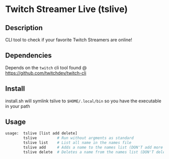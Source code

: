 # Twitch Streamer Live (tslive)

## Description

CLI tool to check if your favorite Twitch Streamers are online!

## Dependencies

Depends on the `twitch` cli tool found @ https://github.com/twitchdev/twitch-cli

## Install

install.sh will symlink tslive to `$HOME/.local/bin` so you have the executable in your path

## Usage

```bash
usage:  tslive [list add delete]
        tslive         # Run without argments as standard
        tslive list    # List all name in the names file
        tslive add     # Adds a name to the names list (DON'T add more then one name each time)
        tslive delete  # Deletes a name from the names list (DON'T delete more then one name each time)
```
